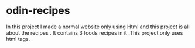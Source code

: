 # odin-recipes
In this project I made a normal website only using Html and this project is all about the recipes . It contains 3 foods recipes in it .This project only uses html tags. 
